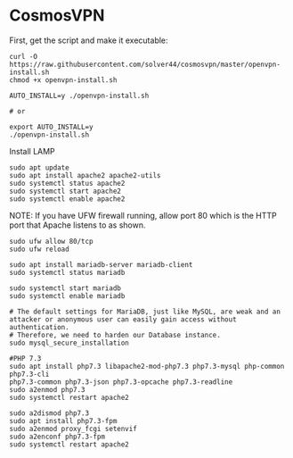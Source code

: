 # CosmosVPN

First, get the script and make it executable:
```
curl -O https://raw.githubusercontent.com/solver44/cosmosvpn/master/openvpn-install.sh
chmod +x openvpn-install.sh
```
```
AUTO_INSTALL=y ./openvpn-install.sh

# or

export AUTO_INSTALL=y
./openvpn-install.sh
```

Install LAMP
```
sudo apt update
sudo apt install apache2 apache2-utils
sudo systemctl status apache2
sudo systemctl start apache2
sudo systemctl enable apache2
```
NOTE: If you have UFW firewall running, allow port 80 which is the HTTP port that Apache listens to as shown.
```
sudo ufw allow 80/tcp
sudo ufw reload
```
```
sudo apt install mariadb-server mariadb-client
sudo systemctl status mariadb

sudo systemctl start mariadb
sudo systemctl enable mariadb

# The default settings for MariaDB, just like MySQL, are weak and an attacker or anonymous user can easily gain access without authentication.
# Therefore, we need to harden our Database instance.
sudo mysql_secure_installation

#PHP 7.3
sudo apt install php7.3 libapache2-mod-php7.3 php7.3-mysql php-common php7.3-cli
php7.3-common php7.3-json php7.3-opcache php7.3-readline
sudo a2enmod php7.3
sudo systemctl restart apache2

sudo a2dismod php7.3
sudo apt install php7.3-fpm
sudo a2enmod proxy_fcgi setenvif
sudo a2enconf php7.3-fpm
sudo systemctl restart apache2
```

